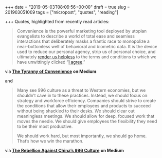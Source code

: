 +++
date = "2019-05-03T08:09:56+00:00"
draft = true
slug = 201903051009
tags = ["micropost", "quotes", "reading"]

+++
Quotes, highlighted from recently read articles:

> Convenience is the powerful marketing tool deployed by utopian evangelists to describe a world of total ease and seamless interactions that deliberately masks a frantic race to monopolize a near-bottomless well of behavioral and biometric data. It is the device used to reduce our personal agency, strip us of personal choice, and ultimately [render us helpless](https://medium.com/s/story/welcome-to-the-age-of-helplessness-985943db5733) to the terms and conditions to which we have unwittingly clicked “[I agree](https://privacyinternational.org/feature/2433/i-asked-online-tracking-company-all-my-data-and-heres-what-i-found).”

via [**The Tyranny of Convenience**](https://onezero.medium.com/the-tyranny-of-convenience-2e7fa145ab4) **on Medium**

and

> Many see 996 culture as a threat to Western economies, but we shouldn’t cave in to these practices. Instead, we should focus on strategy and workforce efficiency. Companies should strive to create the conditions that allow their employees and products to succeed without being shackled to their desks. We should clear out meaningless meetings. We should allow for deep, focused work that moves the needle. We should give employees the flexibility they need to be their most productive.
>
> We should work hard, but most importantly, we should go home. That’s how we win the marathon.

via [**The Rebellion Against China’s 996 Culture**](https://onezero.medium.com/the-rebellion-against-chinas-996-culture-b5b21b6a92c0) **on Medium**
